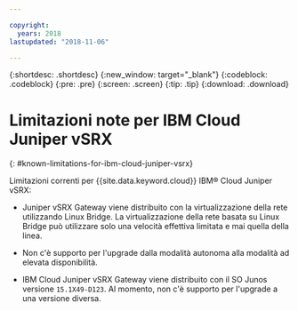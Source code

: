 ```yaml
---

copyright:
  years: 2018
lastupdated: "2018-11-06"

---
```


{:shortdesc: .shortdesc}
{:new_window: target="_blank"}
{:codeblock: .codeblock}
{:pre: .pre}
{:screen: .screen}
{:tip: .tip}
{:download: .download}

# Limitazioni note per IBM Cloud Juniper vSRX
{: #known-limitations-for-ibm-cloud-juniper-vsrx}

Limitazioni correnti per {{site.data.keyword.cloud}} IBM® Cloud Juniper vSRX:

* Juniper vSRX Gateway viene distribuito con la virtualizzazione della rete utilizzando Linux Bridge. La virtualizzazione della rete basata su Linux Bridge può utilizzare solo una velocità effettiva limitata e mai quella della linea.

* Non c'è supporto per l'upgrade dalla modalità autonoma alla modalità ad elevata disponibilità.

* IBM Cloud Juniper vSRX Gateway viene distribuito con il SO Junos versione `15.1X49-D123`. Al momento, non c'è supporto per l'upgrade a una versione diversa.

